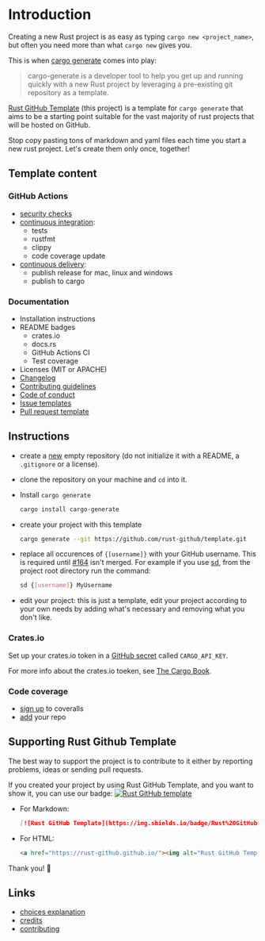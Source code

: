 # Introduction

Creating a new Rust project is as easy as typing `cargo new <project_name>`,
but often you need more than what `cargo new` gives you.

This is when [cargo generate](https://github.com/ashleygwilliams/cargo-generate)
comes into play:

> cargo-generate is a developer tool to help you get up and running quickly
  with a new Rust project by leveraging a pre-existing git repository as a template.

[Rust GitHub Template](https://github.com/rust-github/template) (this project)
is a template for `cargo generate` that aims to be a starting point suitable for
the vast majority of rust projects that will be hosted on GitHub.

Stop copy pasting tons of markdown and yaml files each time you start a new
rust project. Let's create them only once, together!

## Template content

### GitHub Actions

* [security checks](https://github.com/rust-github/template/blob/master/.github/workflows/audit.yml)
* [continuous integration](https://github.com/rust-github/template/blob/master/.github/workflows/ci.yml):
  * tests
  * rustfmt
  * clippy
  * code coverage update
* [continuous delivery](https://github.com/rust-github/template/blob/master/.github/workflows/cd.yml):
  * publish release for mac, linux and windows
  * publish to cargo

### Documentation

* Installation instructions
* README badges
  * crates.io
  * docs.rs
  * GitHub Actions CI
  * Test coverage
* Licenses (MIT or APACHE)
* [Changelog](https://github.com/rust-github/template/blob/master/CHANGELOG.md)
* [Contributing guidelines](https://github.com/rust-github/template/blob/master/CONTRIBUTING.md)
* [Code of conduct](https://github.com/rust-github/template/blob/master/CODE_OF_CONDUCT.md)
* [Issue templates](https://github.com/rust-github/template/tree/master/.github/ISSUE_TEMPLATE)
* [Pull request template](https://github.com/rust-github/template/blob/master/.github/PULL_REQUEST_TEMPLATE.md)

## Instructions

* create a [new](https://github.com/new) empty repository (do not initialize it
  with a README, a `.gitignore` or a license).
* clone the repository on your machine and `cd` into it.
* Install `cargo generate`

  ```sh
  cargo install cargo-generate
  ```

* create your project with this template

  ```sh
  cargo generate --git https://github.com/rust-github/template.git
  ```

* replace all occurences of `{[username]}` with your GitHub username.
  This is required until [#164](https://github.com/ashleygwilliams/cargo-generate/pull/164)
  isn't merged.
  For example if you use [sd](https://github.com/chmln/sd), from the project
  root directory run the command:

  ```sh
  sd {[username]} MyUsername
  ```

* edit your project: this is just a template, edit your project according to
  your own needs by adding what's necessary and removing what you don't like.

### Crates.io

Set up your crates.io token in a
[GitHub secret](https://docs.github.com/en/actions/configuring-and-managing-workflows/creating-and-storing-encrypted-secrets)
called `CARGO_API_KEY`.

For more info about the crates.io toeken, see
[The Cargo Book](https://doc.rust-lang.org/cargo/reference/publishing.html).

### Code coverage

* [sign up](https://coveralls.io/sign-up) to coveralls
* [add](https://coveralls.io/repos/new) your repo

## Supporting Rust Github Template

The best way to support the project is to contribute to it either by reporting
problems, ideas or sending pull requests.

If you created your project by using Rust GitHub Template, and you want to show
it, you can use our badge:
[![Rust GitHub template](https://img.shields.io/badge/Rust%20GitHub-Template-blue)](https://rust-github.github.io/)

* For Markdown:

  ```markdown
  [![Rust GitHub Template](https://img.shields.io/badge/Rust%20GitHub-Template-blue)](https://rust-github.github.io/)
  ```

* For HTML:

  ```html
  <a href="https://rust-github.github.io/"><img alt="Rust GitHub Template" src="https://img.shields.io/badge/Rust%20GitHub-Template-blue" /></a>
  ```

Thank you! 🙏

## Links

* [choices explanation](choices.md)
* [credits](credits.md)
* [contributing](contrib.md)
